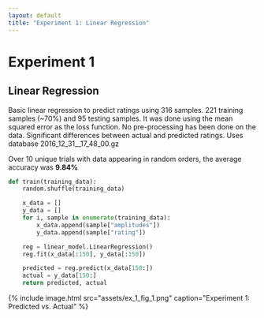```yaml
---
layout: default
title: "Experiment 1: Linear Regression"
---
```


# [](#header-1) Experiment 1

## [](#header-2) Linear Regression

Basic linear regression to predict ratings using 316 samples. 221 training samples (~70%) and 95 testing samples.
It was done using the mean squared error as the loss function. No pre-processing has been done on the data. Significant differences between actual and predicted ratings.
Uses database 2016_12_31__17_48_00.gz

Over 10 unique trials with data appearing in random orders, the average accuracy was **9.84%**

```python
def train(training_data):
    random.shuffle(training_data)

    x_data = []
    y_data = []
    for i, sample in enumerate(training_data):
        x_data.append(sample["amplitudes"])
        y_data.append(sample["rating"])

    reg = linear_model.LinearRegression()
    reg.fit(x_data[:150], y_data[:150])

    predicted = reg.predict(x_data[150:])
    actual = y_data[150:]
    return predicted, actual
```

{% include image.html src="assets/ex_1_fig_1.png" caption="Experiment 1: Predicted vs. Actual" %}